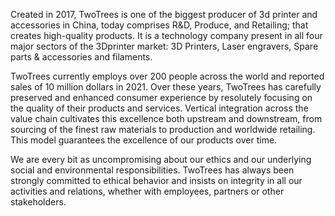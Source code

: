 Created in 2017, TwoTrees is one of the biggest producer of 3d printer and accessories in China, today comprises R&D, Produce, and Retailing; that creates high-quality products. It is a technology company present in all four major sectors of the 3Dprinter market: 3D Printers, Laser engravers, Spare parts & accessories and filaments.

TwoTrees currently employs over 200 people across the world and reported sales of 10 million dollars in 2021. Over these years, TwoTrees has carefully preserved and enhanced consumer experience by resolutely focusing on the quality of their products and services. Vertical integration across the value chain cultivates this excellence both upstream and downstream, from sourcing of the finest raw materials to production and worldwide retailing. This model guarantees the excellence of our products over time.

We are every bit as uncompromising about our ethics and our underlying social and environmental responsibilities. TwoTrees has always been strongly committed to ethical behavior and insists on integrity in all our activities and relations, whether with employees, partners or other stakeholders.
